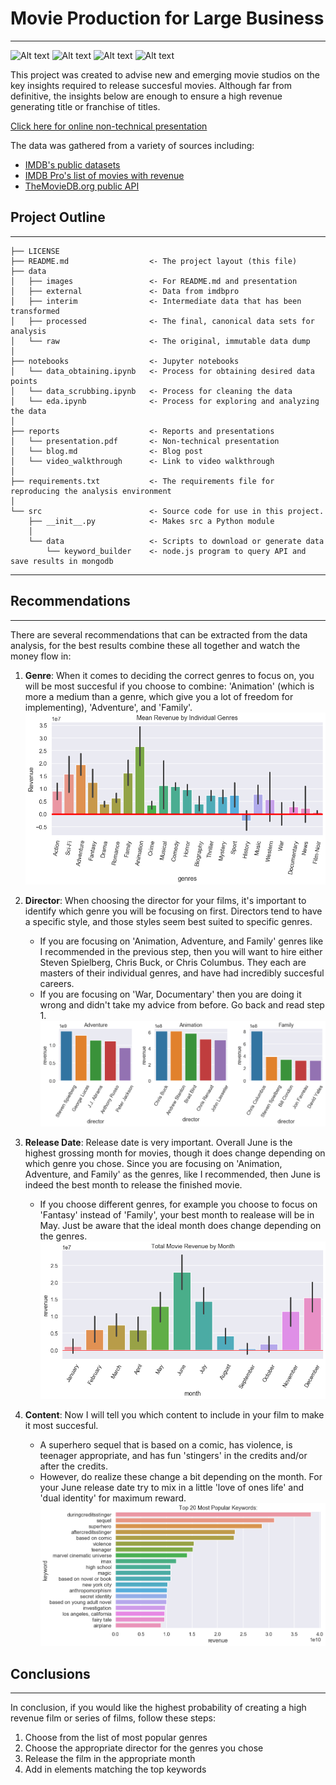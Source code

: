 # Movie Production for Large Business
------------


![Alt text](https://img.shields.io/github/license/Jesse989/movie-analysis?style=plastic)
![Alt text](https://img.shields.io/github/repo-size/Jesse989/movie-analysis?style=plastic)
![Alt text](https://img.shields.io/github/last-commit/Jesse989/movie-analysis?style=plastic)
![Alt text](https://img.shields.io/github/stars/Jesse989/movie-analysis?style=social)





This project was created to advise new and emerging movie studios on the key insights required to release succesful movies. Although far from definitive, the insights below are enough to ensure a high revenue generating title or franchise of titles.

[Click here for online non-technical presentation](https://spark.adobe.com/page/aYgVAoMjU9YMa/)


The data was gathered from a variety of sources including:
- [IMDB's public datasets](https://www.imdb.com/interfaces/)
- [IMDB Pro's list of movies with revenue](https://pro.imdb.com/)
- [TheMovieDB.org public API](https://developers.themoviedb.org/3/getting-started/introduction)


## Project Outline
------------

    ├── LICENSE
    ├── README.md                  <- The project layout (this file)
    ├── data
    │   ├── images                 <- For README.md and presentation
    │   ├── external               <- Data from imdbpro
    │   ├── interim                <- Intermediate data that has been transformed
    │   ├── processed              <- The final, canonical data sets for analysis
    │   └── raw                    <- The original, immutable data dump
    │
    ├── notebooks                  <- Jupyter notebooks
    │   └── data_obtaining.ipynb   <- Process for obtaining desired data points
    │   └── data_scrubbing.ipynb   <- Process for cleaning the data
    │   └── eda.ipynb              <- Process for exploring and analyzing the data
    │
    ├── reports                    <- Reports and presentations
    │   └── presentation.pdf       <- Non-technical presentation
    │   └── blog.md                <- Blog post
    │   └── video_walkthrough      <- Link to video walkthrough
    │
    ├── requirements.txt           <- The requirements file for reproducing the analysis environment
    │
    └── src                        <- Source code for use in this project.
        ├── __init__.py            <- Makes src a Python module
        │
        └── data                   <- Scripts to download or generate data
            └── keyword_builder    <- node.js program to query API and save results in mongodb

--------

## Recommendations
------------
There are several recommendations that can be extracted from the data analysis, for the best results combine these all together and watch the money flow in:

1. <b>Genre</b>: When it comes to deciding the correct genres to focus on, you will be most succesful if you choose to combine: 'Animation' (which is more a medium than a genre, which give you a lot of freedom for implementing), 'Adventure', and 'Family'. 
![Alt text](data/images/genres.png "Top Revenue Generating Genres:")


2. <b>Director</b>: When choosing the director for your films, it's important to identify which genre you will be focusing on first. Directors tend to have a specific style, and those styles seem best suited to specific genres.
    - If you are focusing on 'Animation, Adventure, and Family' genres like I recommended in the previous step, then you will want to hire either Steven Spielberg, Chris Buck, or Chris Columbus. They each are masters of their individual genres, and have had incredibly succesful careers.
    - If you are focusing on 'War, Documentary' then you are doing it wrong and didn't take my advice from before. Go back and read step 1.
![Alt text](data/images/directors.png "Top Revenue Generating Directors per Genre:")


3. <b>Release Date</b>: Release date is very important. Overall June is the highest grossing month for movies, though it does change depending on which genre you chose. Since you are focusing on 'Animation, Adventure, and Family' as the genres, like I recommended, then June is indeed the best month to release the finished movie.
    - If you choose different genres, for example you choose to focus on 'Fantasy' instead of 'Family', your best month to realease will be in May. Just be aware that the ideal month does change depending on the genres.
![Alt text](data/images/release_date.png "Top Revenue Generating Release Date:")


4. <b>Content</b>: Now I will tell you which content to include in your film to make it most succesful.
    - A superhero sequel that is based on a comic, has violence, is teenager appropriate, and has fun 'stingers' in the credits and/or after the credits.
    - However, do realize these change a bit depending on the month. For your June release date try to mix in a little 'love of ones life' and 'dual identity' for maximum reward.
![Alt text](data/images/content.png "Top Revenue Generating Content:")


## Conclusions
------------
In conclusion, if you would like the highest probability of creating a high revenue film or series of films, follow these steps:
1. Choose from the list of most popular genres
2. Choose the appropriate director for the genres you chose 
3. Release the film in the appropriate month
4. Add in elements matching the top keywords




